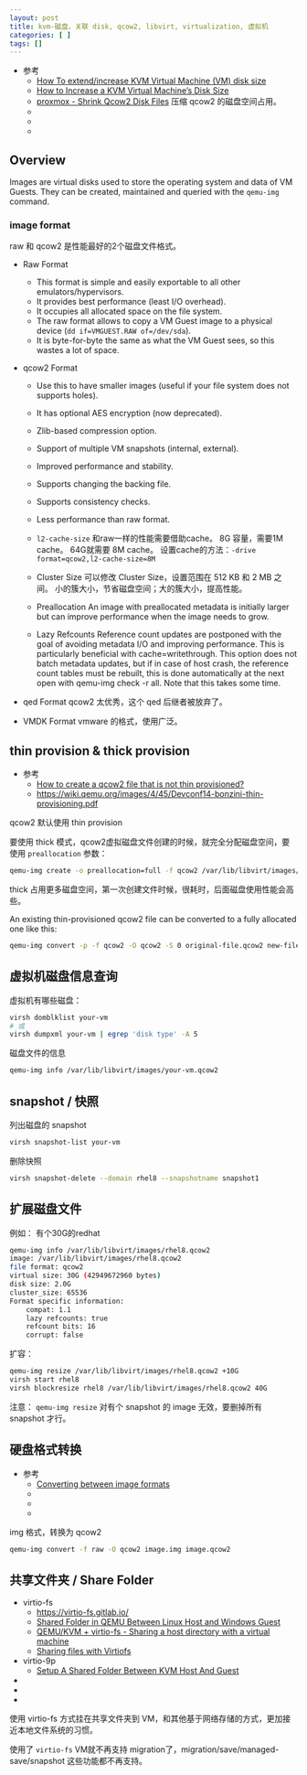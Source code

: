 ```yaml
---
layout: post
title: kvm-磁盘，关联 disk, qcow2, libvirt, virtualization, 虚拟机
categories: [ ]
tags: []
---
```


* 参考
  * [How To extend/increase KVM Virtual Machine (VM) disk size](https://computingforgeeks.com/how-to-extend-increase-kvm-virtual-machine-disk-size/)
  * [How to Increase a KVM Virtual Machine’s Disk Size](https://www.howtogeek.com/devops/how-to-increase-a-kvm-virtual-machines-disk-size/)
  * [proxmox - Shrink Qcow2 Disk Files](https://pve.proxmox.com/wiki/Shrink_Qcow2_Disk_Files)
      压缩 qcow2 的磁盘空间占用。
  * []()
  * []()
  * []()

## Overview

Images are virtual disks used to store the operating system and data of VM Guests. They can be created, maintained and queried with the `qemu-img` command. 

### image format

raw 和 qcow2 是性能最好的2个磁盘文件格式。

* Raw Format
    * This format is simple and easily exportable to all other emulators/hypervisors.
    * It provides best performance (least I/O overhead).
    * It occupies all allocated space on the file system.
    * The raw format allows to copy a VM Guest image to a physical device (`dd if=VMGUEST.RAW of=/dev/sda`).
    * It is byte-for-byte the same as what the VM Guest sees, so this wastes a lot of space.

* qcow2 Format

    * Use this to have smaller images (useful if your file system does not supports holes).
    * It has optional AES encryption (now deprecated).
    * Zlib-based compression option.
    * Support of multiple VM snapshots (internal, external).
    * Improved performance and stability.
    * Supports changing the backing file.
    * Supports consistency checks.
    * Less performance than raw format.

    * `l2-cache-size`
        和raw一样的性能需要借助cache。
        8G 容量，需要1M cache。 64G就需要 8M cache。
        设置cache的方法：`-drive format=qcow2,l2-cache-size=8M`

    * Cluster Size
        可以修改 Cluster Size，设置范围在 512 KB 和 2 MB 之间。
        小的簇大小，节省磁盘空间；大的簇大小，提高性能。

    * Preallocation
        An image with preallocated metadata is initially larger but can improve performance when the image needs to grow.

    * Lazy Refcounts
        Reference count updates are postponed with the goal of avoiding metadata I/O and improving performance. This is particularly beneficial with cache=writethrough. This option does not batch metadata updates, but if in case of host crash, the reference count tables must be rebuilt, this is done automatically at the next open with qemu-img check -r all. Note that this takes some time.

* qed Format
    qcow2 太优秀，这个 qed 后继者被放弃了。

* VMDK Format
    vmware 的格式，使用广泛。



## thin provision & thick provision

* 参考
    * [How to create a qcow2 file that is not thin provisioned?](https://serverfault.com/questions/841031/how-to-create-a-qcow2-file-that-is-not-thin-provisioned)
    * <https://wiki.qemu.org/images/4/45/Devconf14-bonzini-thin-provisioning.pdf>

qcow2 默认使用 thin provision

要使用 thick 模式，qcow2虚拟磁盘文件创建的时候，就完全分配磁盘空间，要使用 `preallocation` 参数：

~~~sh
qemu-img create -o preallocation=full -f qcow2 /var/lib/libvirt/images/urb-dat0.qcow2 10G
~~~

thick 占用更多磁盘空间，第一次创建文件时候，很耗时，后面磁盘使用性能会高些。

An existing thin-provisioned qcow2 file can be converted to a fully allocated one like this:

~~~sh
qemu-img convert -p -f qcow2 -O qcow2 -S 0 original-file.qcow2 new-file.qcow2
~~~


## 虚拟机磁盘信息查询

虚拟机有哪些磁盘： 

~~~sh
virsh domblklist your-vm
# 或
virsh dumpxml your-vm | egrep 'disk type' -A 5
~~~

磁盘文件的信息

~~~sh
qemu-img info /var/lib/libvirt/images/your-vm.qcow2
~~~

## snapshot / 快照

列出磁盘的 snapshot

~~~sh
virsh snapshot-list your-vm
~~~

删除快照

~~~sh
virsh snapshot-delete --domain rhel8 --snapshotname snapshot1
~~~


## 扩展磁盘文件

例如： 有个30G的redhat

~~~sh
qemu-img info /var/lib/libvirt/images/rhel8.qcow2
image: /var/lib/libvirt/images/rhel8.qcow2
file format: qcow2
virtual size: 30G (42949672960 bytes)
disk size: 2.0G
cluster_size: 65536
Format specific information:
    compat: 1.1
    lazy refcounts: true
    refcount bits: 16
    corrupt: false
~~~

扩容：

~~~sh
qemu-img resize /var/lib/libvirt/images/rhel8.qcow2 +10G
virsh start rhel8
virsh blockresize rhel8 /var/lib/libvirt/images/rhel8.qcow2 40G
~~~

注意： `qemu-img resize` 对有个 snapshot 的 image 无效，要删掉所有 snapshot 才行。




## 硬盘格式转换

* 参考
    * [Converting between image formats](https://docs.openstack.org/image-guide/convert-images.html)
    * []()
    * []()
    * []()


img 格式，转换为 qcow2

~~~sh
qemu-img convert -f raw -O qcow2 image.img image.qcow2
~~~




## 共享文件夹 / Share Folder

* virtio-fs
    * <https://virtio-fs.gitlab.io/>
    * [Shared Folder in QEMU Between Linux Host and Windows Guest](https://shallowsky.com/blog/linux/qemu-shared-folder.html)
    * [QEMU/KVM + virtio-fs - Sharing a host directory with a virtual machine](https://www.tauceti.blog/posts/qemu-kvm-share-host-directory-with-vm-with-virtio/)
    * [Sharing files with Virtiofs](https://libvirt.org/kbase/virtiofs.html)
* virtio-9p
    * [Setup A Shared Folder Between KVM Host And Guest](https://ostechnix.com/setup-a-shared-folder-between-kvm-host-and-guest/)
* []()
* []()
* []()

使用 virtio-fs 方式挂在共享文件夹到 VM，和其他基于网络存储的方式，更加接近本地文件系统的习惯。

使用了 `virtio-fs` VM就不再支持 migration了，migration/save/managed-save/snapshot 这些功能都不再支持。


























































































































































































